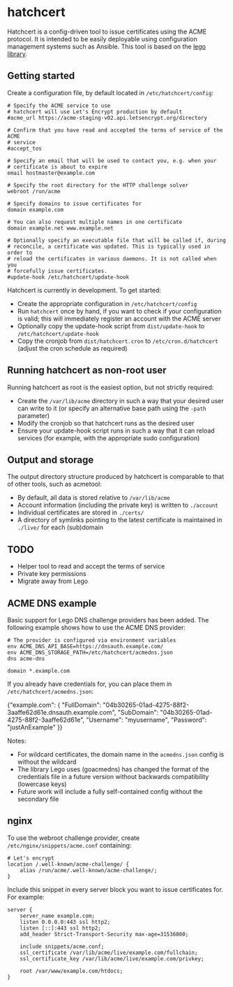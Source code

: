 # hatchcert

Hatchcert is a config-driven tool to issue certificates using the ACME protocol.
It is intended to be easily deployable using configuration management systems
such as Ansible.
This tool is based on the [lego library](https://go-acme.github.io/lego/).


## Getting started

Create a configuration file, by default located in `/etc/hatchcert/config`:

    # Specify the ACME service to use
    # hatchcert will use Let's Encrypt production by default
    #acme_url https://acme-staging-v02.api.letsencrypt.org/directory

    # Confirm that you have read and accepted the terms of service of the ACME
    # service
    #accept_tos

    # Specify an email that will be used to contact you, e.g. when your
    # certificate is about to expire
    email hostmaster@example.com

    # Specify the root directory for the HTTP challenge solver
    webroot /run/acme

    # Specify domains to issue certificates for
    domain example.com

    # You can also request multiple names in one certificate
    domain example.net www.example.net

    # Optionally specify an executable file that will be called if, during
    # reconcile, a certificate was updated. This is typically used in order to
    # reload the certificates in various daemons. It is not called when you
    # forcefully issue certificates.
    #update-hook /etc/hatchcert/update-hook


Hatchcert is currently in development.
To get started:

* Create the appropriate configuration in `/etc/hatchcert/config`
* Run `hatchcert` once by hand, if you want to check if your configuration is
  valid; this will immediately register an account with the ACME server
* Optionally copy the update-hook script from `dist/update-hook` to `/etc/hatchcert/update-hook`
* Copy the cronjob from `dist/hatchcert.cron` to
  `/etc/cron.d/hatchcert` (adjust the cron schedule as required)



## Running hatchcert as non-root user

Running hatchcert as root is the easiest option, but not strictly required:

* Create the `/var/lib/acme` directory in such a way that your desired user can
  write to it (or specify an alternative base path using the `-path` parameter)
* Modify the cronjob so that hatchcert runs as the desired user
* Ensure your update-hook script runs in such a way that it can reload services
  (for example, with the appropriate sudo configuration)


## Output and storage

The output directory structure produced by hatchcert is comparable to that of
other tools, such as acmetool:

* By default, all data is stored relative to `/var/lib/acme`
* Account information (including the private key) is written to `./account`
* Individual certificates are stored in `./certs/`
* A directory of symlinks pointing to the latest certificate is maintained in
  `./live/` for each (sub)domain


## TODO

* Helper tool to read and accept the terms of service
* Private key permissions
* Migrate away from Lego


## ACME DNS example

Basic support for Lego DNS challenge providers has been added.
The following example shows how to use the ACME DNS provider:

    # The provider is configured via environment variables
    env ACME_DNS_API_BASE=https://dnsauth.example.com/
    env ACME_DNS_STORAGE_PATH=/etc/hatchcert/acmedns.json
    dns acme-dns

    domain *.example.com

If you already have credentials for, you can place them in
`/etc/hatchcert/acmedns.json`:

   {"example.com": {
       "FullDomain": "04b30265-01ad-4275-88f2-3aaffe62d61e.dnsauth.example.com",
       "SubDomain": "04b30265-01ad-4275-88f2-3aaffe62d61e",
       "Username": "myusername",
       "Password": "justAnExample"
   }}

Notes:

* For wildcard certificates, the domain name in the `acmedns.json` config is
  without the wildcard
* The library Lego uses (goacmedns) has changed the format of the credentials
  file in a future version without backwards compatibility (lowercase keys)
* Future work will include a fully self-contained config without the secondary
  file


## nginx

To use the webroot challenge provider, create `/etc/nginx/snippets/acme.conf`
containing:

    # Let's encrypt
    location /.well-known/acme-challenge/ {
        alias /run/acme/.well-known/acme-challenge/;
    }

Include this snippet in every server block you want to issue certificates for.
For example:

    server {
        server_name example.com;
        listen 0.0.0.0:443 ssl http2;
        listen [::]:443 ssl http2;
        add_header Strict-Transport-Security max-age=31536000;

        include snippets/acme.conf;
        ssl_certificate /var/lib/acme/live/example.com/fullchain;
        ssl_certificate_key /var/lib/acme/live/example.com/privkey;

        root /var/www/example.com/htdocs;
    }
